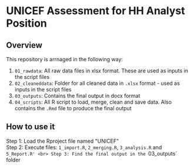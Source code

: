 # UNICEF Assessment for HH Analyst Position

## Overview
This repository is arrnaged in the following way:

1. `01_rawdata`: All raw data files in xlsx format. These are used as inputs in the script files
2. `02_cleaneddata`: Folder for all cleaned data in `.xlsx` format - used as inputs in the script files
3. `03_outputs`: Contains the final output in docx format
4. `04_scripts`: All R script to load, merge, clean and save data. Also contains the `.Rmd` file to produce the final output

## How to use it
Step 1: Load the Rproject file named "UNICEF" <br>
Step 2: Execute files: `1_import.R`, `2_merging.R`, `3_analysis.R` and `5_Report.R' <br>
Step 3: Find the final output in the `03_outputs` folder
